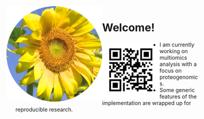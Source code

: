 <img src="https://github.com/jinghuazhao/jinghuazhao/blob/master/gansubaiyin-circle.png" align="left" height="250" width="250" />

# Welcome!

<img src="https://github.com/jinghuazhao/jinghuazhao/blob/master/jhz-50.png" align="left" />

- I am currently working on multiomics analysis with a focus on proteogenomics.
- Some generic features of the implementation are wrapped up for reproducible research.
